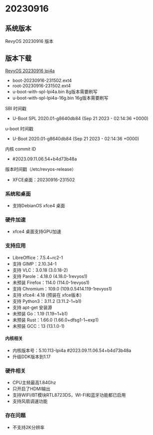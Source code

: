 # 20230916

## 系统版本

RevyOS 20230916 版本

## 版本下载

[RevyOS 20230916 lpi4a](https://mirror.iscas.ac.cn/revyos/extra/images/lpi4a/20230916/)

- boot-20230916-231502.ext4 
- root-20230916-231502.ext4
- u-boot-with-spl-lpi4a.bin     8g版本需要刷写
- u-boot-with-spl-lpi4a-16g.bin 16g版本需要刷写

SBI 时间戳

- U-Boot SPL 2020.01-g8640db84 (Sep 21 2023 - 02:14:36 +0000)

u-boot 时间戳

- U-Boot 2020.01-g8640db84 (Sep 21 2023 - 02:14:36 +0000)

内核 commit ID

- #2023.09.11.06.54+b4d73b48a

版本时间戳（/etc/revyos-release）

- XFCE桌面：20230916-231502

### 系统和桌面

- 支持DebianOS xfce4 桌面

### 硬件加速

- xfce4 桌面支持GPU加速

### 支持应用

- LibreOffice：7.5.4~rc2-1
- 支持 GIMP：2.10.34-1
- 支持 VLC：3.0.18 (3.0.18-2)
- 支持 Parole：4.18.0 (4.18.0-1revyos1)
- 未预装 Firefox：114.0 (114.0-1revyos1) 
- 支持 Chromium：109.0 (109.0.5414.119-1revyos1)
- 支持 xfce4: 4.18 (预装在 xfce版本）
- 支持 Python3：3.11.2 (3.11.2-1+b1)
- 支持 apt-get 安装源
- 未预装 Go：1.19 (1.19~1+b1)
- 未预装 Rust：1.66.0 (1.66.0+dfsg1-1~exp1)
- 未预装 GCC：13 (13.1.0-1)

#### 内核相关

- 内核版本号：5.10.113-lpi4a #2023.09.11.06.54+b4d73b48a
- 升级DDK版本到1.17

### 硬件相关

- CPU主频最高1.84Ghz
- 只开启了HDMI输出
- 支持WIFI/BT模块RTL8723DS，WI-FI和蓝牙功能都已启用
- 支持风扇调速功能

### 存在问题

- 不支持2K分辨率
